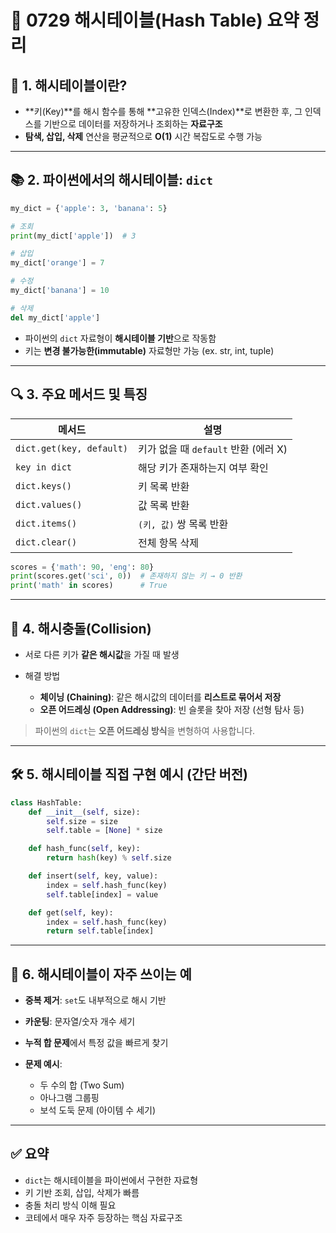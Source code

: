 
# 🧠 0729 해시테이블(Hash Table) 요약 정리

## 📌 1. 해시테이블이란?

* \*\*키(Key)\*\*를 해시 함수를 통해 \*\*고유한 인덱스(Index)\*\*로 변환한 후, 그 인덱스를 기반으로 데이터를 저장하거나 조회하는 **자료구조**
* **탐색, 삽입, 삭제** 연산을 평균적으로 **O(1)** 시간 복잡도로 수행 가능

---

## 📚 2. 파이썬에서의 해시테이블: `dict`

```python
my_dict = {'apple': 3, 'banana': 5}

# 조회
print(my_dict['apple'])  # 3

# 삽입
my_dict['orange'] = 7

# 수정
my_dict['banana'] = 10

# 삭제
del my_dict['apple']
```

* 파이썬의 `dict` 자료형이 **해시테이블 기반**으로 작동함
* 키는 **변경 불가능한(immutable)** 자료형만 가능 (ex. str, int, tuple)

---

## 🔍 3. 주요 메서드 및 특징

| 메서드                      | 설명                          |
| ------------------------ | --------------------------- |
| `dict.get(key, default)` | 키가 없을 때 `default` 반환 (에러 X) |
| `key in dict`            | 해당 키가 존재하는지 여부 확인           |
| `dict.keys()`            | 키 목록 반환                     |
| `dict.values()`          | 값 목록 반환                     |
| `dict.items()`           | `(키, 값)` 쌍 목록 반환            |
| `dict.clear()`           | 전체 항목 삭제                    |

```python
scores = {'math': 90, 'eng': 80}
print(scores.get('sci', 0))  # 존재하지 않는 키 → 0 반환
print('math' in scores)      # True
```

---

## 🧾 4. 해시충돌(Collision)

* 서로 다른 키가 **같은 해시값**을 가질 때 발생
* 해결 방법

  * **체이닝 (Chaining)**: 같은 해시값의 데이터를 **리스트로 묶어서 저장**
  * **오픈 어드레싱 (Open Addressing)**: 빈 슬롯을 찾아 저장 (선형 탐사 등)

> 파이썬의 `dict`는 **오픈 어드레싱 방식**을 변형하여 사용합니다.

---

## 🛠️ 5. 해시테이블 직접 구현 예시 (간단 버전)

```python
class HashTable:
    def __init__(self, size):
        self.size = size
        self.table = [None] * size

    def hash_func(self, key):
        return hash(key) % self.size

    def insert(self, key, value):
        index = self.hash_func(key)
        self.table[index] = value

    def get(self, key):
        index = self.hash_func(key)
        return self.table[index]
```

---

## 🧪 6. 해시테이블이 자주 쓰이는 예

* **중복 제거**: `set`도 내부적으로 해시 기반
* **카운팅**: 문자열/숫자 개수 세기
* **누적 합 문제**에서 특정 값을 빠르게 찾기
* **문제 예시**:

  * 두 수의 합 (Two Sum)
  * 아나그램 그룹핑
  * 보석 도둑 문제 (아이템 수 세기)

---

## ✅ 요약

* `dict`는 해시테이블을 파이썬에서 구현한 자료형
* 키 기반 조회, 삽입, 삭제가 빠름
* 충돌 처리 방식 이해 필요
* 코테에서 매우 자주 등장하는 핵심 자료구조

